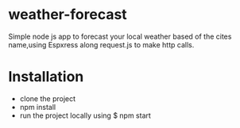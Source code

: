 # weather-forecast
Simple node js app to forecast your local weather based of the cites name,using Espxress along request.js to make http calls.
# Installation

* clone the project 
* npm install
* run the project locally using $ npm start
